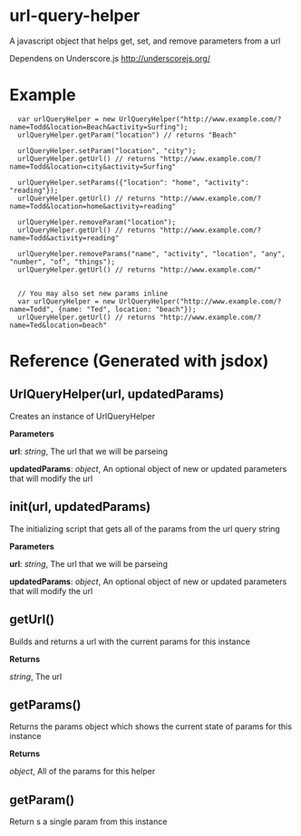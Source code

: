 url-query-helper
================

A javascript object that helps get, set, and remove parameters from a url

Dependens on Underscore.js http://underscorejs.org/

Example
=======
```
  var urlQueryHelper = new UrlQueryHelper("http://www.example.com/?name=Todd&location=Beach&activity=Surfing");
  urlQueryHelper.getParam("location") // returns "Beach"

  urlQueryHelper.setParam("location", "city");
  urlQueryHelper.getUrl() // returns "http://www.example.com/?name=Todd&location=city&activity=Surfing"

  urlQueryHelper.setParams({"location": "home", "activity": "reading"});
  urlQueryHelper.getUrl() // returns "http://www.example.com/?name=Todd&location=home&activity=reading"

  urlQueryHelper.removeParam("location");
  urlQueryHelper.getUrl() // returns "http://www.example.com/?name=Todd&activity=reading"

  urlQueryHelper.removeParams("name", "activity", "location", "any", "number", "of", "things");
  urlQueryHelper.getUrl() // returns "http://www.example.com/"


  // You may also set new params inline
  var urlQueryHelper = new UrlQueryHelper("http://www.example.com/?name=Todd", {name: "Ted", location: "beach"});
  urlQueryHelper.getUrl() // returns "http://www.example.com/?name=Ted&location=beach"
```

Reference (Generated with jsdox)
===============================

UrlQueryHelper(url, updatedParams)
----------------------------------
Creates an instance of UrlQueryHelper



**Parameters**

**url**:  *string*,  The url that we will be parseing

**updatedParams**:  *object*,  An optional object of new or updated parameters that will modify the url

init(url, updatedParams)
------------------------
The initializing script that gets all of the params from the url query string



**Parameters**

**url**:  *string*,  The url that we will be parseing

**updatedParams**:  *object*,  An optional object of new or updated parameters that will modify the url

getUrl()
--------
Builds and returns a url with the current params for this instance



**Returns**

*string*,  The url

getParams()
-----------
Returns the params object which shows the current state of params for this instance



**Returns**

*object*,  All of the params for this helper

getParam()
----------
Return s a single param from this instance



